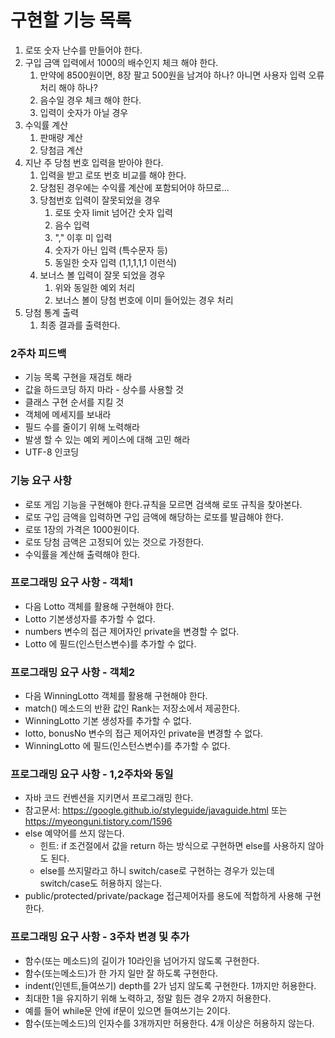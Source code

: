 # 구현할 기능 목록
1. 로또 숫자 난수를 만들어야 한다.
2. 구입 금액 입력에서 1000의 배수인지 체크 해야 한다.
    1. 만약에 8500원이면, 8장 팔고 500원을 남겨야 하나? 아니면 사용자 입력 오류 처리 해야 하나?
    2. 음수일 경우 체크 해야 한다.
    3. 입력이 숫자가 아닐 경우
3. 수익률 계산
    1. 판매량 계산
    2. 당첨금 계산
4. 지난 주 당첨 번호 입력을 받아야 한다.
    1. 입력을 받고 로또 번호 비교를 해야 한다.
    2. 당첨된 경우에는 수익률 계산에 포함되어야 하므로...
    3. 당첨번호 입력이 잘못되었을 경우
        1. 로또 숫자 limit 넘어간 숫자 입력
        2. 음수 입력
        3. "," 이후 미 입력
        4. 숫자가 아닌 입력 (특수문자 등)
        5. 동일한 숫자 입력 (1,1,1,1,1 이런식)
    4. 보너스 볼 입력이 잘못 되었을 경우
        1. 위와 동일한 예외 처리
        2. 보너스 볼이 당첨 번호에 이미 들어있는 경우 처리
5. 당첨 통계 출력
    1. 최종 결과를 출력한다.

### 2주차 피드백
* 기능 목록 구현을 재검토 해라
* 값을 하드코딩 하지 마라 - 상수를 사용할 것
* 클래스 구현 순서를 지킬 것
* 객체에 메세지를 보내라
* 필드 수를 줄이기 위해 노력해라
* 발생 할 수 있는 예외 케이스에 대해 고민 해라
* UTF-8 인코딩


### 기능 요구 사항
* 로또 게임 기능을 구현해야 한다.규칙을 모르면 검색해 로또 규칙을 찾아본다.
* 로또 구입 금액을 입력하면 구입 금액에 해당하는 로또를 발급해야 한다.
* 로또 1장의 가격은 1000원이다.
* 로또 당첨 금액은 고정되어 있는 것으로 가정한다.
* 수익률을 계산해 출력해야 한다.


### 프로그래밍 요구 사항 - 객체1
* 다음 Lotto 객체를 활용해 구현해야 한다.
* Lotto 기본생성자를 추가할 수 없다.
* numbers 변수의 접근 제어자인 private을 변경할 수 없다.
* Lotto 에 필드(인스턴스변수)를 추가할 수 없다.

### 프로그래밍 요구 사항 - 객체2
* 다음 WinningLotto 객체를 활용해 구현해야 한다.
* match() 메소드의 반환 값인 Rank는 저장소에서 제공한다.
* WinningLotto 기본 생성자를 추가할 수 없다.
* lotto, bonusNo 변수의 접근 제어자인 private을 변경할 수 없다.
* WinningLotto 에 필드(인스턴스변수)를 추가할 수 없다.

### 프로그래밍 요구 사항 - 1,2주차와 동일
* 자바 코드 컨벤션을 지키면서 프로그래밍 한다.
* 참고문서: https://google.github.io/styleguide/javaguide.html 또는 https://myeonguni.tistory.com/1596
* else 예약어를 쓰지 않는다.
    * 힌트: if 조건절에서 값을 return 하는 방식으로 구현하면 else를 사용하지 않아도 된다.
    * else를 쓰지말라고 하니 switch/case로 구현하는 경우가 있는데 switch/case도 허용하지 않는다.
* public/protected/private/package 접근제어자를 용도에 적합하게 사용해 구현한다.

### 프로그래밍 요구 사항 - 3주차 변경 및 추가
* 함수(또는 메소드)의 길이가 10라인을 넘어가지 않도록 구현한다.
* 함수(또는메소드)가 한 가지 일만 잘 하도록 구현한다.
* indent(인덴트,들여쓰기) depth를 2가 넘지 않도록 구현한다. 1까지만 허용한다.
* 최대한 1을 유지하기 위해 노력하고, 정말 힘든 경우 2까지 허용한다.
* 예를 들어 while문 안에 if문이 있으면 들여쓰기는 2이다.
* 함수(또는메소드)의 인자수를 3개까지만 허용한다. 4개 이상은 허용하지 않는다.